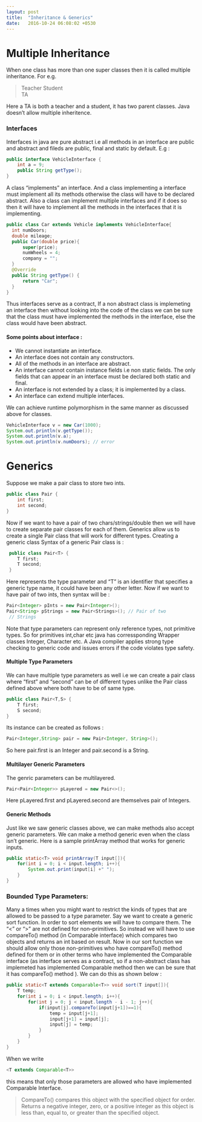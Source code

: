 ```yaml
---
layout: post
title:  "Inheritance & Generics"
date:   2016-10-24 06:08:02 +0530
---
```

# Multiple Inheritance
When one class has more than one super classes then it is called multiple
inheritance.
For e.g.
>Teacher Student <br />
TA

Here a TA is both a teacher and a student, it has two parent classes.
Java doesn’t allow multiple inheritence.

### Interfaces
Interfaces in java are pure abstract i.e all methods in an interface are public and
abstract and fileds are public, final and static by default. E.g :
~~~java
public interface VehicleInterface {
    int a = 9;
    public String getType();
}
~~~
A class “implements” an interface. And a class implementing a interface must
implement all its methods otherwise the class will have to be declared abstract.
Also a class can implement multiple interfaces and if it does so then it will have to
implement all the methods in the interfaces that it is implementing.
~~~java
public class Car extends Vehicle implements VehicleInterface{
  int numDoors;
  double mileage;
  public Car(double price){
      super(price);
      numWheels = 4;
      company = "";
  }
  @Override
  public String getType() {
      return "Car";
  }
}
~~~
Thus interfaces serve as a contract, If a non abstract class is implemeting an
interface then without looking into the code of the class we can be sure that the
class must have implemented the methods in the interface, else the class would
have been abstract.

#### Some points about interface :
* We cannot instantiate an interface.
* An interface does not contain any constructors.
* All of the methods in an interface are abstract.
* An interface cannot contain instance fields i.e non static fields. The only fields
that can appear in an interface must be declared both static and final.
* An interface is not extended by a class; it is implemented by a class.
* An interface can extend multiple interfaces.

We can achieve runtime polymorphism in the same manner as discussed above for
classes.
~~~java
VehicleInterface v = new Car(1000);
System.out.println(v.getType());
System.out.println(v.a);
System.out.println(v.numDoors); // error
~~~

# Generics
Suppose we make a pair class to store two ints.
~~~java
public class Pair {
    int first;
    int second;
}
~~~
Now if we want to have a pair of two chars/strings/double then we will have to create separate pair classes for each of them. Generics allow us to create a single
Pair class that will work for different types.
Creating a generic class
Syntax of a generic Pair class is :
~~~java
 public class Pair<T> {
    T first;
    T second;
 }
~~~
Here <T> represents the type parameter and “T” is an identifier that specifies a
generic type name, it could have been any other letter.
Now if we want to have pair of two ints, then syntax will be :
~~~java
Pair<Integer> pInts = new Pair<Integer>();
Pair<String> pStrings = new Pair<Strings>(); // Pair of two
 // Strings
~~~
Note that type parameters can represent only reference types, not primitive types.
So for primitives int,char etc java has corressponding Wrapper classes Integer,
Character etc.
A Java compiler applies strong type checking to generic code and issues errors if
the code violates type safety.
#### Multiple Type Parameters  ####
We can have multiple type parameters as well i.e we can create a pair class where
“first” and “second” can be of different types unlike the Pair class defined above
where both have to be of same type.
~~~java
public class Pair<T,S> {
    T first;
    S second;
}
~~~
Its instance can be created as follows :
~~~java
Pair<Integer,String> pair = new Pair<Integer, String>();
~~~
So here pair.first is an Integer and pair.second is a String.
#### Multilayer Generic Parameters
The genric parameters can be multilayered.
~~~java
Pair<Pair<Integer>> pLayered = new Pair<>();
~~~
Here pLayered.first and pLayered.second are themselves pair of Integers.
#### Generic Methods
Just like we saw generic classes above, we can make methods also accept generic
parameters. We can make a method generic even when the class isn’t generic.
Here is a sample printArray method that works for generic inputs.
~~~java
public static<T> void printArray(T input[]){
    for(int i = 0; i < input.length; i++){
        System.out.print(input[i] +" ");
    }
}
~~~
### Bounded Type Parameters:
Many a times when you might want to restrict the kinds of types that are allowed
to be passed to a type parameter. Say we want to create a generic sort function.
In order to sort elements we will have to compare them. The “<” or “>” are not
defined for non–primitives. So instead we will have to use compareTo() method
(in Comparable interface) which compares two objects and returns an int based
on result.
Now in our sort function we should allow only those non-primitives who have
compareTo() method defined for them or in other terms who have implemented
the Comparable interface (as interface serves as a contract, so if a non-abstract
class has implemeted has implemented Comparable method then we can be sure
that it has compareTo() method ). We can do this as shown below :
~~~java
public static<T extends Comparable<T>> void sort(T input[]){
    T temp;
    for(int i = 0; i < input.length; i++){
        for(int j = 0; j < input.length - i - 1; j++){
            if(input[j].compareTo(input[j+1])==1){
                temp = input[j+1];
                input[j+1] = input[j];
                input[j] = temp;
            }
        }
    }
}
~~~
When we write
```java
<T extends Comparable<T>>
```
this means that only those parameters are allowed who have implemented Comparable Interface.
> CompareTo() compares this object with the specified object for order. Returns a negative integer, zero, or a positive integer as this object is less than, equal to, or greater than the specified object.
